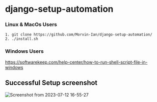 # django-setup-automation

### Linux & MacOs Users

    1. git clone https://github.com/Morvin-Ian/django-setup-automation/
    2. ./install.sh


### Windows Users
https://softwarekeep.com/help-center/how-to-run-shell-script-file-in-windows


## Successful Setup screenshot

![Screenshot from 2023-07-12 16-55-27](https://github.com/Morvin-Ian/django-setup-automation/assets/78966128/25825a36-59bd-4e98-901e-dcc5e0e56c94)

